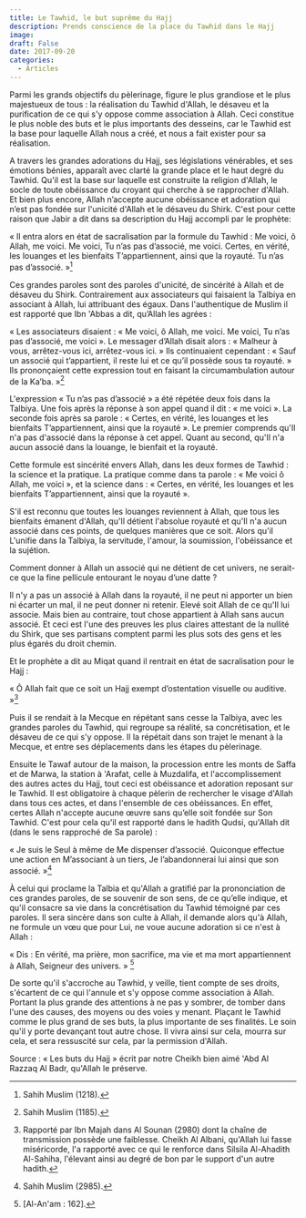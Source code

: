 ```yaml
---
title: Le Tawhid, le but suprême du Hajj
description: Prends conscience de la place du Tawhid dans le Hajj
image: 
draft: False
date: 2017-09-20
categories: 
  - Articles
---
```


Parmi les grands objectifs du pèlerinage, figure le plus grandiose et le plus majestueux de tous : la réalisation du Tawhid d'Allah, le désaveu et la purification de ce qui s'y oppose comme association à Allah. Ceci constitue le plus noble des buts et le plus importants des desseins, car le Tawhid est la base pour laquelle Allah nous a créé, et nous a fait exister pour sa réalisation.

A travers les grandes adorations du Hajj, ses législations vénérables, et ses émotions bénies, apparaît avec clarté la grande place et le haut degré du Tawhid. Qu'il est la base sur laquelle est construite la religion d'Allah, le socle de toute obéissance du croyant qui cherche à se rapprocher d'Allah. Et bien plus encore, Allah n’accepte aucune obéissance et adoration qui n’est pas fondée sur l'unicité d'Allah et le désaveu du Shirk. C'est pour cette raison que Jabir a dit dans sa description du Hajj accompli par le prophète:

« Il entra alors en état de sacralisation par la formule du Tawhid : Me voici, ô Allah, me voici. Me voici, Tu n’as pas d’associé, me voici. Certes, en vérité, les louanges et les bienfaits T’appartiennent, ainsi que la royauté. Tu n’as pas d’associé. »[^1]

Ces grandes paroles sont des paroles d'unicité, de sincérité à Allah et de désaveu du Shirk. Contrairement aux associateurs qui faisaient la Talbiya en associant à Allah, lui attribuant des égaux. Dans l'authentique de Muslim il est rapporté que Ibn 'Abbas a dit, qu’Allah les agrées :

« Les associateurs disaient : « Me voici, ô Allah, me voici. Me voici, Tu n’as pas d’associé, me voici ». Le messager d’Allah disait alors : « Malheur à vous, arrêtez-vous ici, arrêtez-vous ici. » Ils continuaient cependant : « Sauf un associé qui t’appartient, il reste lui et ce qu’il possède sous ta royauté. » Ils prononçaient cette expression tout en faisant la circumambulation autour de la Ka’ba. »[^2]

L'expression « Tu n’as pas d’associé » a été répétée deux fois dans la Talbiya. Une fois après la réponse à son appel quand il dit : « me voici ». La seconde fois après sa parole : « Certes, en vérité, les louanges et les bienfaits T’appartiennent, ainsi que la royauté ». Le premier comprends qu'Il n'a pas d'associé dans la réponse à cet appel. Quant au second, qu'Il n'a aucun associé dans la louange, le bienfait et la royauté.

Cette formule est sincérité envers Allah, dans les deux formes de Tawhid : la science et la pratique. La pratique comme dans ta parole : « Me voici ô Allah, me voici », et la science dans : « Certes, en vérité, les louanges et les bienfaits T’appartiennent, ainsi que la royauté ».

S'il est reconnu que toutes les louanges reviennent à Allah, que tous les bienfaits émanent d'Allah, qu'Il détient l'absolue royauté et qu'Il n'a aucun associé dans ces points, de quelques manières que ce soit. Alors qu'il L'unifie dans la Talbiya, la servitude, l'amour, la soumission, l'obéissance et la sujétion.

Comment donner à Allah un associé qui ne détient de cet univers, ne serait-ce que la fine pellicule entourant le noyau d’une datte ?

Il n'y a pas un associé à Allah dans la royauté, il ne peut ni apporter un bien ni écarter un mal, il ne peut donner ni retenir. Elevé soit Allah de ce qu'Il lui associe. Mais bien au contraire, tout chose appartient à Allah sans aucun associé. Et ceci est l'une des preuves les plus claires attestant de la nullité du Shirk, que ses partisans comptent parmi les plus sots des gens et les plus égarés du droit chemin.

Et le prophète a dit au Miqat quand il rentrait en état de sacralisation pour le Hajj :

« Ô Allah fait que ce soit un Hajj exempt d’ostentation visuelle ou auditive. »[^3]

Puis il se rendait à la Mecque en répétant sans cesse la Talbiya, avec les grandes paroles du Tawhid, qui regroupe sa réalité, sa concrétisation, et le désaveu de ce qui s'y oppose. Il la répétait dans son trajet le menant à la Mecque, et entre ses déplacements dans les étapes du pèlerinage.

Ensuite le Tawaf autour de la maison, la procession entre les monts de Saffa et de Marwa, la station à 'Arafat, celle à Muzdalifa, et l'accomplissement des autres actes du Hajj, tout ceci est obéissance et adoration reposant sur le Tawhid. Il est obligatoire à chaque pèlerin de rechercher le visage d'Allah dans tous ces actes, et dans l'ensemble de ces obéissances. En effet, certes Allah n'accepte aucune œuvre sans qu’elle soit fondée sur Son Tawhid. C'est pour cela qu'il est rapporté dans le hadith Qudsi, qu'Allah dit (dans le sens rapproché de Sa parole) :

« Je suis le Seul à même de Me dispenser d’associé. Quiconque effectue une action en M’associant à un tiers, Je l’abandonnerai lui ainsi que son associé. »[^4]

À celui qui proclame la Talbia et qu'Allah a gratifié par la prononciation de ces grandes paroles, de se souvenir de son sens, de ce qu’elle indique, et qu'il consacre sa vie dans la concrétisation du Tawhid témoigné par ces paroles. Il sera sincère dans son culte à Allah, il demande alors qu'à Allah, ne formule un vœu que pour Lui, ne voue aucune adoration si ce n'est à Allah :

« Dis : En vérité, ma prière, mon sacrifice, ma vie et ma mort appartiennent à Allah, Seigneur des univers. » [^5]

De sorte qu'il s'accroche au Tawhid, y veille, tient compte de ses droits, s'écartent de ce qui l'annule et s'y oppose comme association à Allah. Portant la plus grande des attentions à ne pas y sombrer, de tomber dans l'une des causes, des moyens ou des voies y menant. Plaçant le Tawhid comme le plus grand de ses buts, la plus importante de ses finalités. Le soin qu'il y porte devançant tout autre chose. Il vivra ainsi sur cela, mourra sur cela, et sera ressuscité sur cela, par la permission d'Allah.

Source : « Les buts du Hajj » écrit par notre Cheikh bien aimé 'Abd Al Razzaq Al Badr, qu'Allah le préserve.


[^1]: Sahih Muslim (1218).

[^2]: Sahih Muslim (1185).

[^3]: Rapporté par Ibn Majah dans Al Sounan (2980) dont la chaîne de transmission possède une faiblesse. Cheikh Al Albani, qu'Allah lui fasse miséricorde, l'a rapporté avec ce qui le renforce dans Silsila Al-Ahadith Al-Sahiha, l'élevant ainsi au degré de bon par le support d'un autre hadith.

[^4]: Sahih Muslim (2985).

[^5]: [Al-An'am : 162].
